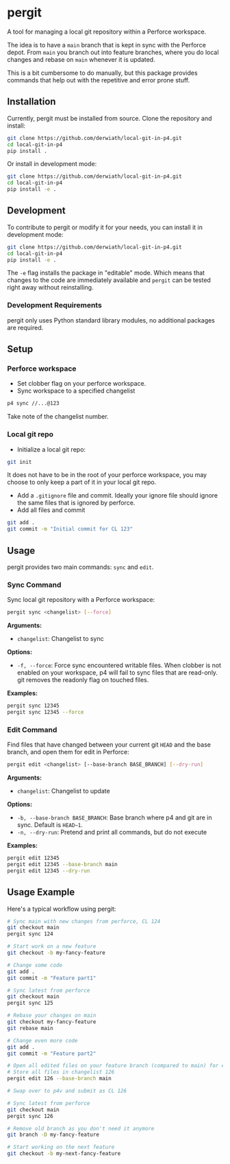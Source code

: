 # pergit

A tool for managing a local git repository within a Perforce workspace.

The idea is to have a `main` branch that is kept in sync with the Perforce depot.
From `main` you branch out into feature branches, where you do local
changes and rebase on `main` whenever it is updated.

This is a bit cumbersome to do manually, but this package provides commands
that help out with the repetitive and error prone stuff.

## Installation

Currently, pergit must be installed from source. Clone the repository and install:

```sh
git clone https://github.com/derwiath/local-git-in-p4.git
cd local-git-in-p4
pip install .
```

Or install in development mode:

```sh
git clone https://github.com/derwiath/local-git-in-p4.git
cd local-git-in-p4
pip install -e .
```

## Development

To contribute to pergit or modify it for your needs, you can install it in development mode:

```sh
git clone https://github.com/derwiath/local-git-in-p4.git
cd local-git-in-p4
pip install -e .
```

The `-e` flag installs the package in "editable" mode. Which means that changes
to the code are immediately available and `pergit` can be tested right
away without reinstalling.

### Development Requirements

pergit only uses Python standard library modules, no additional packages are required.

## Setup

### Perforce workspace
* Set clobber flag on your perforce workspace.
* Sync workspace to a specified changelist
```sh
p4 sync //...@123
```
  Take note of the changelist number.

### Local git repo
* Initialize a local git repo:
```sh
git init
```
  It does not have to be in the root of your perforce workspace, you may choose to only
  keep a part of it in your local git repo.
* Add a `.gitignore` file and commit.
  Ideally your ignore file should ignore the same files that is ignored
  by perforce.
* Add all files and commit
```sh
git add .
git commit -m "Initial commit for CL 123"
```

## Usage

pergit provides two main commands: `sync` and `edit`.

### Sync Command

Sync local git repository with a Perforce workspace:

```sh
pergit sync <changelist> [--force]
```

**Arguments:**
- `changelist`: Changelist to sync

**Options:**
- `-f, --force`: Force sync encountered writable files. When clobber is not enabled on your workspace, p4 will fail to sync files that are read-only. git removes the readonly flag on touched files.

**Examples:**
```sh
pergit sync 12345
pergit sync 12345 --force
```

### Edit Command

Find files that have changed between your current git `HEAD` and the base branch, and open them for edit in Perforce:

```sh
pergit edit <changelist> [--base-branch BASE_BRANCH] [--dry-run]
```

**Arguments:**
- `changelist`: Changelist to update

**Options:**
- `-b, --base-branch BASE_BRANCH`: Base branch where p4 and git are in sync. Default is `HEAD~1`.
- `-n, --dry-run`: Pretend and print all commands, but do not execute

**Examples:**
```sh
pergit edit 12345
pergit edit 12345 --base-branch main
pergit edit 12345 --dry-run
```

## Usage Example

Here's a typical workflow using pergit:

```sh
# Sync main with new changes from perforce, CL 124
git checkout main
pergit sync 124

# Start work on a new feature
git checkout -b my-fancy-feature

# Change some code
git add .
git commit -m "Feature part1"

# Sync latest from perforce
git checkout main
pergit sync 125

# Rebase your changes on main
git checkout my-fancy-feature
git rebase main

# Change even more code
git add .
git commit -m "Feature part2"

# Open all edited files on your feature branch (compared to main) for edit in perforce
# Store all files in changelist 126
pergit edit 126 --base-branch main

# Swap over to p4v and submit as CL 126

# Sync latest from perforce
git checkout main
pergit sync 126

# Remove old branch as you don't need it anymore
git branch -D my-fancy-feature

# Start working on the next feature
git checkout -b my-next-fancy-feature
```

